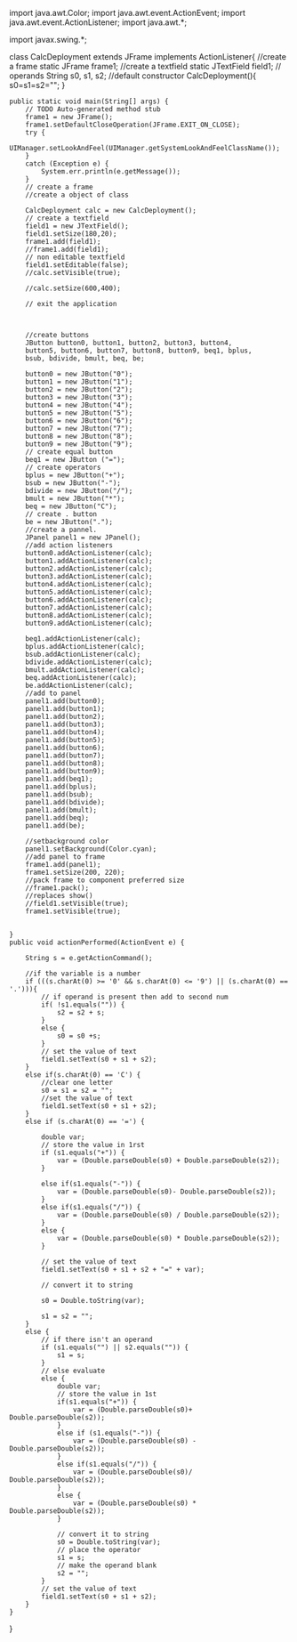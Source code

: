 import java.awt.Color;
import java.awt.event.ActionEvent;
import java.awt.event.ActionListener;
import java.awt.*;


import javax.swing.*;

class CalcDeployment extends JFrame implements ActionListener{
//create a frame
	static JFrame frame1;
	//create a textfield
	static JTextField field1;
	// operands
	String s0, s1, s2;
	//default constructor
	CalcDeployment(){
		s0=s1=s2="";
	}
	
	public static void main(String[] args) {
		// TODO Auto-generated method stub
		frame1 = new JFrame();
		frame1.setDefaultCloseOperation(JFrame.EXIT_ON_CLOSE);
		try {
			UIManager.setLookAndFeel(UIManager.getSystemLookAndFeelClassName());
		}
		catch (Exception e) {
			System.err.println(e.getMessage());
		}
		// create a frame
		//create a object of class
		
		CalcDeployment calc = new CalcDeployment();
		// create a textfield
		field1 = new JTextField();
		field1.setSize(180,20);
		frame1.add(field1);
		//frame1.add(field1);
		// non editable textfield
		field1.setEditable(false);
		//calc.setVisible(true);
		
		//calc.setSize(600,400);

		// exit the application
		
		
		
		//create buttons 
		JButton button0, button1, button2, button3, button4,
		button5, button6, button7, button8, button9, beq1, bplus,
		bsub, bdivide, bmult, beq, be;
		
		button0 = new JButton("0");
		button1 = new JButton("1");
		button2 = new JButton("2");
		button3 = new JButton("3");
		button4 = new JButton("4");
		button5 = new JButton("5");
		button6 = new JButton("6");
		button7 = new JButton("7");
		button8 = new JButton("8");
		button9 = new JButton("9");
		// create equal button
		beq1 = new JButton ("=");
		// create operators
		bplus = new JButton("+");
		bsub = new JButton("-");
		bdivide = new JButton("/");
		bmult = new JButton("*");
		beq = new JButton("C");
		// create . button
		be = new JButton(".");
		//create a pannel.
		JPanel panel1 = new JPanel();
		//add action listeners
		button0.addActionListener(calc);
		button1.addActionListener(calc);
		button2.addActionListener(calc);
		button3.addActionListener(calc);
		button4.addActionListener(calc);
		button5.addActionListener(calc);
		button6.addActionListener(calc);
		button7.addActionListener(calc);
		button8.addActionListener(calc);
		button9.addActionListener(calc);
		
		beq1.addActionListener(calc);
		bplus.addActionListener(calc);
		bsub.addActionListener(calc);
		bdivide.addActionListener(calc);
		bmult.addActionListener(calc);
		beq.addActionListener(calc);
		be.addActionListener(calc);
		//add to panel
		panel1.add(button0);
		panel1.add(button1);
		panel1.add(button2);
		panel1.add(button3);
		panel1.add(button4);
		panel1.add(button5);
		panel1.add(button6);
		panel1.add(button7);
		panel1.add(button8);
		panel1.add(button9);
		panel1.add(beq1);
		panel1.add(bplus);
		panel1.add(bsub);
		panel1.add(bdivide);
		panel1.add(bmult);
		panel1.add(beq);
		panel1.add(be);
		
		//setbackground color
		panel1.setBackground(Color.cyan);
		//add panel to frame
		frame1.add(panel1);
		frame1.setSize(200, 220);
		//pack frame to component preferred size
		//frame1.pack();
		//replaces show()
		//field1.setVisible(true);
		frame1.setVisible(true);

		
	}
	public void actionPerformed(ActionEvent e) {
		
		String s = e.getActionCommand();
		
		//if the variable is a number
		if (((s.charAt(0) >= '0' && s.charAt(0) <= '9') || (s.charAt(0) == '.'))){
			// if operand is present then add to second num
			if( !s1.equals("")) {
				s2 = s2 + s;
			}
			else {
				s0 = s0 +s;
			}
			// set the value of text
			field1.setText(s0 + s1 + s2);
		}
		else if(s.charAt(0) == 'C') {
			//clear one letter
			s0 = s1 = s2 = "";
			//set the value of text
			field1.setText(s0 + s1 + s2);
		}
		else if (s.charAt(0) == '=') {
			
			double var;
			// store the value in 1rst
			if (s1.equals("+")) {
				var = (Double.parseDouble(s0) + Double.parseDouble(s2));
			}
			
			else if(s1.equals("-")) {
				var = (Double.parseDouble(s0)- Double.parseDouble(s2));
			}
			else if(s1.equals("/")) {
				var = (Double.parseDouble(s0) / Double.parseDouble(s2));
			}
			else {
				var = (Double.parseDouble(s0) * Double.parseDouble(s2));
			}
			
			// set the value of text
			field1.setText(s0 + s1 + s2 + "=" + var);
			
			// convert it to string
			
			s0 = Double.toString(var);
			
			s1 = s2 = "";
		}
		else {
			// if there isn't an operand
			if (s1.equals("") || s2.equals("")) {
				s1 = s;
			}
			// else evaluate
			else {
				double var;
				// store the value in 1st
				if(s1.equals("+")) {
					var = (Double.parseDouble(s0)+ Double.parseDouble(s2));
				}
				else if (s1.equals("-")) {
					var = (Double.parseDouble(s0) - Double.parseDouble(s2));
				}
				else if(s1.equals("/")) {
					var = (Double.parseDouble(s0)/ Double.parseDouble(s2));
				}
				else {
					var = (Double.parseDouble(s0) * Double.parseDouble(s2));
				}
				
				// convert it to string
				s0 = Double.toString(var);
				// place the operator
				s1 = s;
				// make the operand blank
				s2 = "";
			}
			// set the value of text
			field1.setText(s0 + s1 + s2);
		}
	}

}
